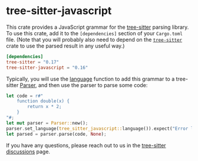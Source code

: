 # tree-sitter-javascript

This crate provides a JavaScript grammar for the [tree-sitter][] parsing
library.  To use this crate, add it to the `[dependencies]` section of your
`Cargo.toml` file.  (Note that you will probably also need to depend on the
[`tree-sitter`][tree-sitter crate] crate to use the parsed result in any useful
way.)

``` toml
[dependencies]
tree-sitter = "0.17"
tree-sitter-javascript = "0.16"
```

Typically, you will use the [language][language func] function to add this
grammar to a tree-sitter [Parser][], and then use the parser to parse some code:

``` rust
let code = r#"
    function double(x) {
        return x * 2;
    }
"#;
let mut parser = Parser::new();
parser.set_language(tree_sitter_javascript::language()).expect("Error loading JavaScript grammar");
let parsed = parser.parse(code, None);
```

If you have any questions, please reach out to us in the [tree-sitter
discussions] page.

[Language]: https://docs.rs/tree-sitter/*/tree_sitter/struct.Language.html
[language func]: https://docs.rs/tree-sitter-javascript/*/tree_sitter_javascript/fn.language.html
[Parser]: https://docs.rs/tree-sitter/*/tree_sitter/struct.Parser.html
[tree-sitter]: https://tree-sitter.github.io/
[tree-sitter crate]: https://crates.io/crates/tree-sitter
[tree-sitter discussions]: https://github.com/tree-sitter/tree-sitter/discussions
